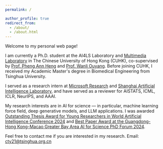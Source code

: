 ```yaml
---
permalink: /

author_profile: true
redirect_from: 
  - /about/
  - /about.html
---
```


Welcome to my personal web page! 

I am currently a Ph.D. student at the AI4LS Laboratory and [Multimedia Laboratory](https://mmlab.ie.cuhk.edu.hk/) in The Chinese University of Hong Kong (CUHK), co-supervised by [Prof. Pheng Ann Heng](https://scholar.google.com/citations?hl=zh-CN&user=OFdytjoAAAAJ&view_op=list_works&sortby=pubdate) and [Prof. Wanli Ouyang](https://scholar.google.com/citations?hl=zh-CN&user=pw_0Z_UAAAAJ&view_op=list_works&sortby=pubdate). Before joining CUHK, I received my Academic Master's degree in Biomedical Engineering from Tsinghua University.

I served as a research intern at [Microsoft Research](https://www.microsoft.com/en-us/research/lab/microsoft-research-asia/) and [Shanghai Artificial Intelligence Laboratory](https://www.shlab.org.cn/), and have served as a reviewer for AISTATS, ICML, ICLR, NeurIPS, and AAAI.

My research interests are in AI for science — in particular, machine learning force field, deep generative models, and LLM applications. I was awarded [Outstanding Thesis Award for Young Researchers in World Artificial Intelligence Conference 2024](https://reg.worldaic.com.cn/channelChoose) and [Best Paper Award at the Guangdong-Hong Kong-Macao Greater Bay Area AI for Science PhD Forum 2024](https://news.pku.edu.cn/xwzh/8fbb785d45af418b836f587e450c26a4.htm).


Feel free to contact me if you are interested in my research. Email: cty21@tsinghua.org.cn
